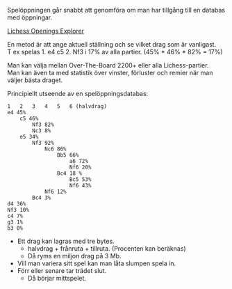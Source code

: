 Spelöppningen går snabbt att genomföra om man har tillgång till en databas med öppningar.

[Lichess Openings Explorer](https://lichess.org/analysis#explorer)

En metod är att ange aktuell ställning och se vilket drag som är vanligast.  
T ex spelas 1. e4 c5 2. Nf3 i 17% av alla partier. (45% * 46% * 82% = 17%)

Man kan välja mellan Over-The-Board 2200+ eller alla Lichess-partier.  
Man kan även ta med statistik över vinster, förluster och remier när man väljer bästa draget.  

Principiellt utseende av en spelöppningsdatabas:
```
1	2	3	4	5	6 (halvdrag)
e4 45%
	c5 46%
		Nf3 82%
		Nc3 8%
	e5 34%
		Nf3 92%
			Nc6 86%
				Bb5 66%
					a6 72%
					Nf6 20%
				Bc4 18 %
					Bc5 53%
					Nf6 43%
			Nf6 12%
		Bc4 3%
d4 36%
Nf3 10%
c4 7%
g3 1%
b3 0%
```

* Ett drag kan lagras med tre bytes.
	* halvdrag + frånruta + tillruta. (Procenten kan beräknas)
	* Då ryms en miljon drag på 3 Mb.
* Vill man variera sitt spel kan man låta slumpen spela in.
* Förr eller senare tar trädet slut.
	* Då börjar mittspelet.
